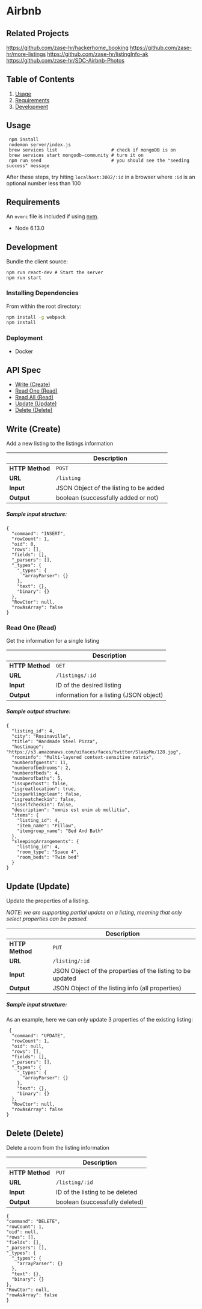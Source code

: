 # Airbnb 

## Related Projects
https://github.com/zase-hr/hackerhome_booking
https://github.com/zase-hr/more-listings
https://github.com/zase-hr/listingInfo-ak
https://github.com/zase-hr/SDC-Airbnb-Photos

## Table of Contents

1. [Usage](#Usage)
1. [Requirements](#requirements)
1. [Development](#development)

## Usage
```
 npm install
 nodemon server/index.js
 brew services list                    # check if mongoDB is on
 brew services start mongodb-community # turn it on
 npm run seed                          # you should see the "seeding success" message
 ```
 After these steps, try hiting `localhost:3002/:id` in a browser where `:id` is an optional number less than 100


## Requirements

An `nvmrc` file is included if using [nvm](https://github.com/creationix/nvm).

- Node 6.13.0

## Development
Bundle the client source:

```
npm run react-dev # Start the server
npm run start 
```


### Installing Dependencies

From within the root directory:

```sh
npm install -g webpack
npm install
```
### Deployment
- Docker

## API Spec

* [Write (Create)](#write-(create))
* [Read One (Read)](#read-one-(read))
* [Read All (Read)](#read-all-(read))
* [Update (Update)](#update-(update))
* [Delete (Delete)](#delete-(delete))



## Write (Create)
Add a new listing to the listings information 

 &nbsp; | Description
---|---
**HTTP Method** | `POST`
 **URL** | `/listing`
 **Input** | JSON Object of the listing to be added
 **Output**| boolean (successfully added or not)

##### Sample input structure:
```
{
  "command": "INSERT",
  "rowCount": 1,
  "oid": 0,
  "rows": [],
  "fields": [],
  "_parsers": [],
  "_types": {
    "_types": {
      "arrayParser": {}
    },
    "text": {},
    "binary": {}
  },
  "RowCtor": null,
  "rowAsArray": false
}
```

### Read One (Read)
Get the information for a single listing

 &nbsp; | Description
---|---
**HTTP Method** | `GET`
 **URL** | `/listings/:id`
 **Input** | ID of the desired listing
 **Output**| information for a listing (JSON object)

##### Sample output structure:
```
{
  "listing_id": 4,
  "city": "Rosinaville",
  "title": "Handmade Steel Pizza",
  "hostimage": "https://s3.amazonaws.com/uifaces/faces/twitter/SlaapMe/128.jpg",
  "roominfo": "Multi-layered context-sensitive matrix",
  "numberofguests": 11,
  "numberofbedrooms": 2,
  "numberofbeds": 4,
  "numberofbaths": 5,
  "issuperhost": false,
  "isgreatlocation": true,
  "issparklingclean": false,
  "isgreatcheckin": false,
  "isselfcheckin": false,
  "description": "omnis est enim ab mollitia",
  "items": {
    "listing_id": 4,
    "item_name": "Pillow",
    "itemgroup_name": "Bed And Bath"
  },
  "sleepingArrangements": {
    "listing_id": 4,
    "room_type": "Space 4",
    "room_beds": "Twin bed"
  }
}
```


## Update (Update)
Update the properties of a listing.

*NOTE: we are supporting partial update on a listing, meaning that only select properties can be passed.*

 &nbsp; | Description
---|---
**HTTP Method** | `PUT`
 **URL** | `/listing/:id`
 **Input** | JSON Object of the properties of the listing to be updated
 **Output**| JSON Object of the listing info (all properties)

##### Sample input structure:
As an example, here we can only update 3 properties of the existing listing:
```
 {
  "command": "UPDATE",
  "rowCount": 1,
  "oid": null,
  "rows": [],
  "fields": [],
  "_parsers": [],
  "_types": {
    "_types": {
      "arrayParser": {}
    },
    "text": {},
    "binary": {}
  },
  "RowCtor": null,
  "rowAsArray": false
}
```



## Delete (Delete)
Delete a room from the listing information

 &nbsp; | Description
---|---
**HTTP Method** | `PUT`
 **URL** | `/listing/:id`
 **Input** | ID of the listing to be deleted
 **Output**| boolean (successfully deleted)
  ```
{
  "command": "DELETE",
  "rowCount": 1,
  "oid": null,
  "rows": [],
  "fields": [],
  "_parsers": [],
  "_types": {
    "_types": {
      "arrayParser": {}
    },
    "text": {},
    "binary": {}
  },
  "RowCtor": null,
  "rowAsArray": false
}

```